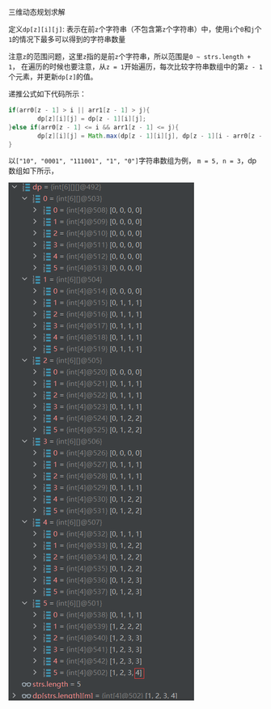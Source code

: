 三维动态规划求解

定义`dp[z][i][j]`:
表示在前`z`个字符串（不包含第`z`个字符串）中，使用`i`个`0`和`j`个`1`的情况下最多可以得到的字符串数量

注意`z`的范围问题，这里`z`指的是前`z`个字符串，所以范围是`0 ~ strs.length + 1`，
在遍历的时候也要注意，从`z = 1`开始遍历，每次比较字符串数组中的第`z - 1`个元素，并更新`dp[z]`的值。

递推公式如下代码所示：
```java
if(arr0[z - 1] > i || arr1[z - 1] > j){
        dp[z][i][j] = dp[z - 1][i][j];
}else if(arr0[z - 1] <= i && arr1[z - 1] <= j){
        dp[z][i][j] = Math.max(dp[z - 1][i][j], dp[z - 1][i - arr0[z - 1]][j - arr1[z - 1]] + 1);
}
```

以`["10", "0001", "111001", "1", "0"]`字符串数组为例，
`m = 5, n = 3`，dp数组如下所示，

![img.png](img.png)
